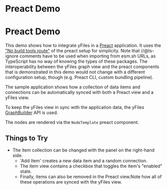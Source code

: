 <!--
 //////////////////////////////////////////////////////////////////////////////
 // @license
 // This file is part of yFiles for HTML 2.6.
 // Use is subject to license terms.
 //
 // Copyright (c) 2000-2023 by yWorks GmbH, Vor dem Kreuzberg 28,
 // 72070 Tuebingen, Germany. All rights reserved.
 //
 //////////////////////////////////////////////////////////////////////////////
-->
# Preact Demo

# Preact Demo

This demo shows how to integrate yFiles in a [Preact](https://preactjs.com/) application. It uses the ["No build tools route"](https://preactjs.com/guide/v10/getting-started#no-build-tools-route) of the preact setup for simplicity. Note that //@ts-ignore comments have to be used when importing from esm.sh URLs, as TypeScript has no way of knowing the types of these packages. The interoperability between the yFiles graph view and the preact components that is demonstrated in this demo would not change with a different configuration setup, though (e.g. Preact CLI, custom bundling pipeline).

The sample application shows how a collection of data items and connections can be automatically synced with both a Preact view and a yFiles view.

To keep the yFiles view in sync with the application data, the yFiles [GraphBuilder](https://docs.yworks.com/yfileshtml/#/api/GraphBuilder) API is used.

The nodes are rendered via the `NodeTemplate` preact component.

## Things to Try

- The item collection can be changed with the panel on the right-hand side.
  - 'Add Item' creates a new data item and a random connection.
  - The item view contains a checkbox that toggles the item's "enabled" state.
  - Finally, items can also be removed in the Preact view.Note how all of these operations are synced with the yFiles view.
